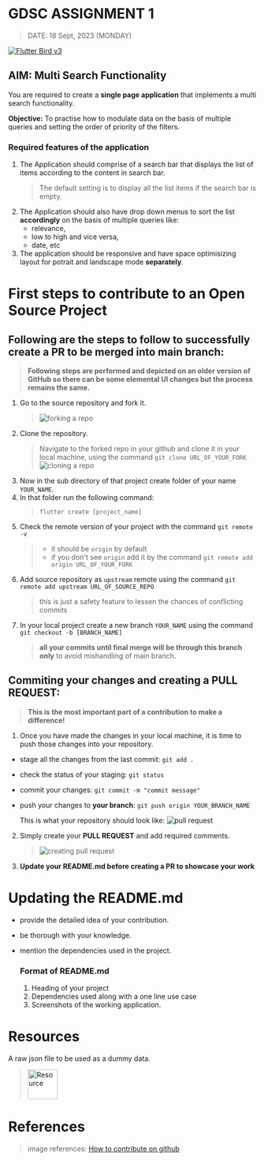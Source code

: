 # GDSC ASSIGNMENT 1
> DATE: 18 Sept, 2023 (MONDAY)

[![Flutter Bird v3](https://imgs.search.brave.com/GbKJMh7MM56wYJUauTCMnXj5OdDc1Qod1lXuGqsCnnE/rs:fit:860:0:0/g:ce/aHR0cHM6Ly9zdG9y/YWdlLmdvb2dsZWFw/aXMuY29tL2Ntcy1z/dG9yYWdlLWJ1Y2tl/dC9pbWFnZXMvRmx1/dHRlcjMxM19Db25j/ZXB0X0RfdjMud2lk/dGgtNjM1LnBuZw)](https://docs.flutter.dev/)
## AIM: Multi Search Functionality
You are required to create a **single page application** that implements a multi search functionality.

**Objective:** To practise how to modulate data on the basis of multiple queries and setting the order of priority of the filters.

### Required features of the application
1. The Application should comprise of a search bar that displays the list of items according to the content in search bar.
   > The default setting is to display all the list items if the search bar is empty.
2. The Application should also have drop down menus to sort the list **accordingly** on the basis of multiple queries like:
    - relevance,
    - low to high and vice versa,
    - date, etc
3. The application should be responsive and have space optimisizing layout for potrait and landscape mode **separately**.


# First steps to contribute to an Open Source Project
## Following are the steps to follow to successfully create a PR to be merged into main branch:
> **Following steps are performed and depicted on an older version of GitHub so there can be some elemental UI changes but the process remains the same.**
1. Go to the source repository and fork it.
   > ![forking a repo](https://www.dataschool.io/content/images/2020/06/github-02a.png)
2. Clone the repository.
   > Navigate to the forked repo in your github and clone it in your local machine, using the command `git clone URL_OF_YOUR_FORK`
   ![cloning a repo](https://www.dataschool.io/content/images/2020/06/github-03.png)
3. Now in the sub directory of that project create folder of your name `YOUR_NAME`.
4. In that folder run the following command:
   > `flutter create [project_name]`
5. Check the remote version of your project with the command `git remote -v`
   > - it should be `origin` by default
   > - if you don't see `origin` add it by the command `git remote add origin URL_OF_YOUR_FORK`
6. Add source repository as `upstream` remote using the command `git remote add upstream URL_OF_SOURCE_REPO`
   > this is just a safety feature to lessen the chances of conflicting commits
7. In your local project create a new branch `YOUR_NAME` using the command `git checkout -b [BRANCH_NAME]`
   > **all your commits until final merge will be through this branch only** to avoid mishandling of main branch.


## Commiting your changes and creating a PULL REQUEST:
> **This is the most important part of a contribution to make a difference!**

1. Once you have made the changes in your local machine, it is time to push those changes into your repository.

- stage all the changes from the last commit: `git add .`
- check the status of your staging: `git status`
- commit your changes: `git commit -m "commit message"`
- push your changes to **your branch**: `git push origin YOUR_BRANCH_NAME`

  This is what your repository should look like:
  ![pull request](https://www.dataschool.io/content/images/2020/06/github-12-revised.png)

2. Simply create your **PULL REQUEST** and add required comments.
   > ![creating pull request](https://www.dataschool.io/content/images/2020/06/github-13.png)
3. **Update your README.md before creating a PR to showcase your work**


# Updating the README.md
* provide the detailed idea of your contribution.
* be thorough with your knowledge.
* mention the dependencies used in the project.

  ### Format of README.md

    1. Heading of your project
    2. Dependencies used along with a one line use case
    3. Screenshots of the working application.


# Resources
A raw json file to be used as a dummy data.
> [<img alt="Resource" width="60px" src="https://imgs.search.brave.com/m39IRHRzwjCXfmZJCYO_ZInvWYS_P_Rd7fBn9MfJl08/rs:fit:860:0:0/g:ce/aHR0cHM6Ly93d3cu/a2luZHBuZy5jb20v/cGljYy9tLzE4MS0x/ODE3MDEwX2dpdGh1/Yi1naXRodWItaWNv/bi1oZC1wbmctZG93/bmxvYWQucG5n" />](/sample.json)


# References
> image references: [How to contribute on github](https://www.dataschool.io/how-to-contribute-on-github/)
